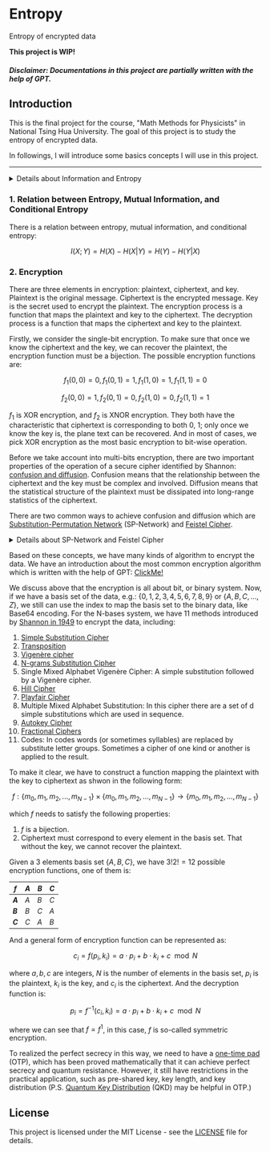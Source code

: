 # Entropy
Entropy of encrypted data

**This project is WIP!**

##### *Disclaimer: Documentations in this project are partially written with the help of GPT.*

## Introduction
This is the final project for the course, "Math Methods for Physicists" in National Tsing Hua University. The goal of this project is to study the entropy of encrypted data. 

In followings, I will introduce some basics concepts I will use in this project.

---

<details>
<summary>Details about Information and Entropy</summary>

### Information

[Information](https://en.wikipedia.org/wiki/Information) is a measure of the uncertainty of an outcome. It is related to the amount of data that is required to specify the outcome of an event. The more uncertain an outcome is, the more information is required to resolve uncertainty of the outcome.

The information is calculated using the [Shannon information](https://en.wikipedia.org/wiki/Information_(measure)). Shannon information is defined as:

<div align="center"><img style="background: white;" src="doc/svg/Do9eHEQh4T.svg"></div>

where $p(x_i)$ is the probability of the $i$-th symbol in the data.

### Entropy

Entropy is a fundamental concept in information theory that quantifies the uncertainty or randomness associated with a random variable. It measures the average amount of information required to describe or encode an event or a set of outcomes.

The entropy is calculated using the [Shannon entropy](https://en.wikipedia.org/wiki/Entropy_(information_theory)). Shannon entropy is defined as:

<div align="center"><img style="background: white;" src="doc/svg/XrVbG3suFo.svg"></div>

where $p(x_i)$ is the probability of the $i$-th symbol in the data.

### Mutual Information

[Mutual information](https://en.wikipedia.org/wiki/Mutual_information) is a fundamental concept in information theory and statistics that measures the amount of information that two random variables share. It provides a quantitative measure of the dependence or association between the variables, revealing how much knowing the value of one variable can reduce uncertainty about the other.

The mutual information is calculated using the [Kullback-Leibler divergence](https://en.wikipedia.org/wiki/Kullback%E2%80%93Leibler_divergence). Kullback-Leibler divergence is defined as:

<div align="center"><img style="background: white;" src="doc/svg/XUJQ24fqN2.svg"></div>

where $p(x_i)$ is the probability of the $i$-th symbol in the data, and $q(x_i)$ is the probability of the $i$-th symbol in the encrypted data.

And the mutual information is defined as:

<div align="center"><img style="background: white;" src="doc/svg/l2qjm7JQsY.svg"></div>

where $P(X,Y)$ is the joint probability of $X$ and $Y$, and $P(X)P(Y)$ is the product of the marginal probabilities of $X$ and $Y$.

### Conditional Entropy

[Conditional entropy](https://en.wikipedia.org/wiki/Conditional_entropy) is a measure of the amount of information needed to describe the outcome of a random variable $Y$ given that the value of another random variable $X$ is known. It is also known as the equivocation of $Y$ given $X$.

The conditional entropy is defined as:

<div align="center"><img style="background: white;" src="doc/svg/dkBXaJHN8y.svg"></div>

where $p(x_i)$ is the probability of the $i$-th symbol in the data, and $p(y_j|x_i)$ is the probability of the $j$-th symbol in the encrypted data given the $i$-th symbol in the data.

</details>

### 1. Relation between Entropy, Mutual Information, and Conditional Entropy

There is a relation between entropy, mutual information, and conditional entropy:

$$
I(X;Y) = H(X) - H(X|Y) = H(Y) - H(Y|X)
$$

### 2. Encryption

There are three elements in encryption: plaintext, ciphertext, and key. Plaintext is the original message. Ciphertext is the encrypted message. Key is the secret used to encrypt the plaintext. The encryption process is a function that maps the plaintext and key to the ciphertext. The decryption process is a function that maps the ciphertext and key to the plaintext.

Firstly, we consider the single-bit encryption. To make sure that once we know the ciphertext and the key, we can recover the plaintext, the encryption function must be a bijection. The possible encryption functions are:

$$
f_1(0,0) = 0, f_1(0,1) = 1, f_1(1,0) = 1, f_1(1,1) = 0
$$

$$
f_2(0,0) = 1, f_2(0,1) = 0, f_2(1,0) = 0, f_2(1,1) = 1
$$

$f_1$ is XOR encryption, and $f_2$ is XNOR encryption. They both have the characteristic that ciphertext is corresponding to both 0, 1; only once we know the key is, the plane text can be recovered. And in most of cases, we pick XOR encryption as the most basic encryption to bit-wise operation.

Before we take account into multi-bits encryption, there are two important properties of the operation of a secure cipher identified by Shannon: [confusion and diffusion](https://en.wikipedia.org/wiki/Confusion_and_diffusion). Confusion means that the relationship between the ciphertext and the key must be complex and involved. Diffusion means that the statistical structure of the plaintext must be dissipated into long-range statistics of the ciphertext.

There are two common ways to achieve confusion and diffusion which are [Substitution-Permutation Network](https://en.wikipedia.org/wiki/Substitution%E2%80%93permutation_network) (SP-Network) and [Feistel Cipher](https://en.wikipedia.org/wiki/Feistel_cipher).

<details><summary>Details about SP-Network and Feistel Cipher</summary>

1. **SP-Network** contains two main features: substitution and permutation. Substitution means that the plaintext is replaced by the ciphertext using a substitution table. Permutation means that the order of the bits in the ciphertext is changed. Finally, at each round, the round key is combined using XOR encryption and sends the results to next round. The SP-Network is illustrated as follows:

<div align="center"><img style="background: white;" src="./doc/png/360px-SubstitutionPermutationNetwork2.png"><p>A sketch of a SP-Network with 3 rounds. Cited from <a href="https://en.wikipedia.org/wiki/Substitution%E2%80%93permutation_network">wiki</a>.</p></div>

2. **Feistel Cipher** use another way to realize confusion and diffusion. It splits the plaintext into two halves, and each round, the left half is XORed with the round key and then the result is sent to the round function. The output of the round function is XORed with the right half and then the result is sent to the next round. The Feistel Cipher is illustrated as follows:

<div align="center"><img style="background: white;" src="./doc/png/300px-Feistel_cipher_diagram_en.svg.png"><p>A sketch of a Feistel Cipher. Cited from <a href="https://en.wikipedia.org/wiki/Feistel_cipher">wiki</a>.</p></div>

</details>

Based on these concepts, we have many kinds of algorithm to encrypt the data. We have an introduction about the most common encryption algorithm which is written with the help of GPT: [ClickMe!](./encryption_algorithm/README.md)

We discuss above that the encryption is all about bit, or binary system. Now, if we have a basis set of the data, e.g.: $\lbrace 0, 1, 2, 3, 4, 5, 6, 7, 8, 9\rbrace$ or $\lbrace A, B, C, ..., Z\rbrace$, we still can use the index to map the basis set to the binary data, like Base64 encoding. For the N-bases system, we have 11 methods introduced by [Shannon in 1949](https://ieeexplore.ieee.org/document/6769090) to encrypt the data, including:
1. [Simple Substitution Cipher](https://en.wikipedia.org/wiki/Substitution_cipher#Simple)
2. [Transposition](https://en.wikipedia.org/wiki/Transposition_cipher)
3. [Vigenère cipher](https://en.wikipedia.org/wiki/Vigen%C3%A8re_cipher)
4. [N-grams Substitution Cipher](https://jeremykun.com/2012/02/03/cryptanalysis-with-n-grams/)
5. Single Mixed Alphabet Vigenère Cipher: A simple substitution followed by a Vigenère cipher.
6. [Hill Cipher](https://en.wikipedia.org/wiki/Hill_cipher)
7. [Playfair Cipher](https://en.wikipedia.org/wiki/Playfair_cipher)
8. Multiple Mixed Alphabet Substitution: In this cipher there are a set of d simple substitutions which are used in sequence.
9. [Autokey Cipher](https://en.wikipedia.org/wiki/Autokey_cipher) 
10. [Fractional Ciphers](https://crypto.interactive-maths.com/fractionating-ciphers.html)
11. Codes: In codes words (or sometimes syllables) are replaced by substitute letter groups. Sometimes a cipher of one kind or another is applied to the result.

To make it clear, we have to construct a function mapping the plaintext with the key to ciphertext as shwon in the following form:

$$
f: \lbrace m_0, m_1, m_2, ..., m_{N-1}\rbrace \times \lbrace m_0, m_1, m_2, ..., m_{N-1}\rbrace \rightarrow \lbrace m_0, m_1, m_2, ..., m_{N-1}\rbrace
$$

which $f$ needs to satisfy the following properties:
1. $f$ is a bijection.
2. Ciphertext must correspond to every element in the basis set. That without the key, we cannot recover the plaintext.

Given a 3 elements basis set $\lbrace A, B, C\rbrace$, we have $3!2! = 12$ possible encryption functions, one of them is:

| $f$     | $A$ | $B$ | $C$ |
| ------- | --- | --- | --- |
| **$A$** | $A$ | $B$ | $C$ |
| **$B$** | $B$ | $C$ | $A$ |
| **$C$** | $C$ | $A$ | $B$ |

And a general form of encryption function can be represented as:

$$
c_i = f(p_i, k_i) = a\cdot p_i + b\cdot k_i + c \mod N
$$

where $a, b, c$ are integers, $N$ is the number of elements in the basis set, $p_i$ is the plaintext, $k_i$ is the key, and $c_i$ is the ciphertext. And the decryption function is:

$$
p_i = f^{-1}(c_i, k_i) = a\cdot p_i + b\cdot k_i + c \mod N
$$

where we can see that $f = f^{1}$, in this case, $f$ is so-called symmetric encryption. 

To realized the perfect secrecy in this way, we need to have a [one-time pad](https://en.wikipedia.org/wiki/One-time_pad) (OTP), which has been proved mathematically that it can achieve perfect secrecy and quantum resistance. However, it still have restrictions in the practical application, such as pre-shared key, key length, and key distribution (P.S. [Quantum Key Distribution](https://en.wikipedia.org/wiki/Quantum_key_distribution) (QKD) may be helpful in OTP.)



## License
This project is licensed under the MIT License - see the [LICENSE](LICENSE) file for details.
